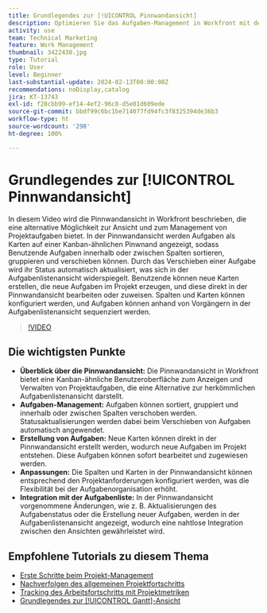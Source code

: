 ```yaml
---
title: Grundlegendes zur [!UICONTROL Pinnwandansicht]
description: Optimieren Sie das Aufgaben-Management in Workfront mit der Benutzeroberfläche der [!UICONTROL Pinnwandansicht] [!DNL Kanban] . Sie ermöglicht eine effiziente Projektorganisation durch Möglichkeiten zum Sortieren, Erstellen und Anpassen von Aufgaben sowie die nahtlose Integration mit der Aufgabenlistenansicht.
activity: use
team: Technical Marketing
feature: Work Management
thumbnail: 3422430.jpg
type: Tutorial
role: User
level: Beginner
last-substantial-update: 2024-02-13T00:00:00Z
recommendations: noDisplay,catalog
jira: KT-13743
exl-id: f28cbb99-ef14-4ef2-96c8-d5e01d609ede
source-git-commit: bbdf99c6bc1be714077fd94fc3f8325394de36b3
workflow-type: ht
source-wordcount: '298'
ht-degree: 100%

---
```


# Grundlegendes zur [!UICONTROL Pinnwandansicht]

In diesem Video wird die Pinnwandansicht in Workfront beschrieben, die eine alternative Möglichkeit zur Ansicht und zum Management von Projektaufgaben bietet. In der Pinnwandansicht werden Aufgaben als Karten auf einer Kanban-ähnlichen Pinwnand angezeigt, sodass Benutzende Aufgaben innerhalb oder zwischen Spalten sortieren, gruppieren und verschieben können. Durch das Verschieben einer Aufgabe wird ihr Status automatisch aktualisiert, was sich in der Aufgabenlistenansicht widerspiegelt. Benutzende können neue Karten erstellen, die neue Aufgaben im Projekt erzeugen, und diese direkt in der Pinnwandansicht bearbeiten oder zuweisen. Spalten und Karten können konfiguriert werden, und Aufgaben können anhand von Vorgängern in der Aufgabenlistenansicht sequenziert werden.

>[!VIDEO](https://video.tv.adobe.com/v/3422430/?quality=12&learn=on&enablevpops=1)

## Die wichtigsten Punkte

* **Überblick über die Pinnwandansicht:** Die Pinnwandansicht in Workfront bietet eine Kanban-ähnliche Benutzeroberfläche zum Anzeigen und Verwalten von Projektaufgaben, die eine Alternative zur herkömmlichen Aufgabenlistenansicht darstellt. 
* **Aufgaben-Management:** Aufgaben können sortiert, gruppiert und innerhalb oder zwischen Spalten verschoben werden. Statusaktualisierungen werden dabei beim Verschieben von Aufgaben automatisch angewendet.
* **Erstellung von Aufgaben:** Neue Karten können direkt in der Pinnwandansicht erstellt werden, wodurch neue Aufgaben im Projekt entstehen. Diese Aufgaben können sofort bearbeitet und zugewiesen werden. 
* **Anpassungen:** Die Spalten und Karten in der Pinnwandansicht können entsprechend den Projektanforderungen konfiguriert werden, was die Flexibilität bei der Aufgabenorganisation erhöht. 
* **Integration mit der Aufgabenliste:** In der Pinnwandansicht vorgenommene Änderungen, wie z. B. Aktualisierungen des Aufgabenstatus oder die Erstellung neuer Aufgaben, werden in der Aufgabenlistenansicht angezeigt, wodurch eine nahtlose Integration zwischen den Ansichten gewährleistet wird. 


## Empfohlene Tutorials zu diesem Thema

* [Erste Schritte beim Projekt-Management](/help/manage-work/projects/getting-started-manage-a-project.md)
* [Nachverfolgen des allgemeinen Projektfortschritts](/help/manage-work/projects/track-overall-project-progress.md)
* [Tracking des Arbeitsfortschritts mit Projektmetriken](/help/manage-work/projects/track-work-progress-with-project-metrics.md)
* [Grundlegendes zur [!UICONTROL Gantt]-Ansicht](/help/manage-work/projects/understand-the-gantt-view.md)

